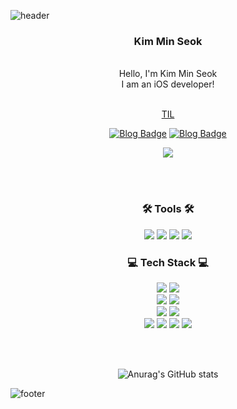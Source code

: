 ![header](https://capsule-render.vercel.app/api?type=waving&&color=gradient&height=100&section=header&fontSize=100)


<div align = "center">

<h3>Kim Min Seok</h3><br/>
Hello, I'm Kim Min Seok<br/>
I am an iOS developer!<br/>

<br/>

<a href="https://github.com/alstjr7437/TIL">TIL</a>

[![Blog Badge](http://img.shields.io/badge/-Blog-white?style=flat-square&logo=velog&link=https://velog.io/@alstjr7437)](https://velog.io/@alstjr7437)
[![Blog Badge](http://img.shields.io/badge/-git-white?style=flat-square&logo=Git&link=https://alstjr7437.github.io)](https://alstjr7437.github.io)


<a href="https://hits.seeyoufarm.com"><img src="https://hits.seeyoufarm.com/api/count/incr/badge.svg?url=https%3A%2F%2Fgithub.com%2Falstjr7437&count_bg=%2379C83D&title_bg=%23555555&icon=&icon_color=%23E7E7E7&title=hits&edge_flat=false"/></a>

<br><br/>

<h3>🛠️ Tools 🛠️</h3>
<img src="https://img.shields.io/badge/Git-F05032?style=flat-square&logo=Git&logoColor=white"/>
<img src="https://img.shields.io/badge/Figma-F24E1E?style=flat-square&logo=figma&logoColor=white"/>
<img src="https://img.shields.io/badge/Notion-000000?style=flat-square&logo=notion&logoColor=white"/>
<img src="https://img.shields.io/badge/Slack-4A154B?style=flat-square&logo=Slack&logoColor=white"/>



<h3>💻 Tech Stack 💻</h3>
<img src="https://img.shields.io/badge/Swift-F05138?style=flat-square&logo=swift&logoColor=white"/>
<img src="https://img.shields.io/badge/Flutter-02569B?style=flat-square&logo=flutter&logoColor=white"/><br>
<img src="https://img.shields.io/badge/Spring-6DB33F?style=flat-square&logo=Spring&logoColor=white"/>
<img src="https://img.shields.io/badge/Express-000000?style=flat-square&logo=Express&logoColor=white"/><br>
<img src="https://img.shields.io/badge/MySQL-4479A1?style=flat-square&logo=MySQL&logoColor=white"/>
<img src="https://img.shields.io/badge/MariaDB-003545?style=flat-square&logo=MariaDB&logoColor=white"/><br>
<img src="https://img.shields.io/badge/HTML5-E34F26?style=flat-square&logo=html5&logoColor=white"/>
<img src="https://img.shields.io/badge/CSS3-1572B6?style=flat-square&logo=CSS3&logoColor=white"/>
<img src="https://img.shields.io/badge/React-61DAFB?style=flat-square&logo=react&logoColor=white"/>
<img src="https://img.shields.io/badge/Node.js-339933?style=flat-square&logo=node.js&logoColor=white"/><br>

<br><br>

![Anurag's GitHub stats](https://github-readme-stats.vercel.app/api?username=alstjr7437&show_icons=true)
</div>


![footer](https://capsule-render.vercel.app/api?type=waving&&color=gradient&height=100&section=footer&fontSize=90)

